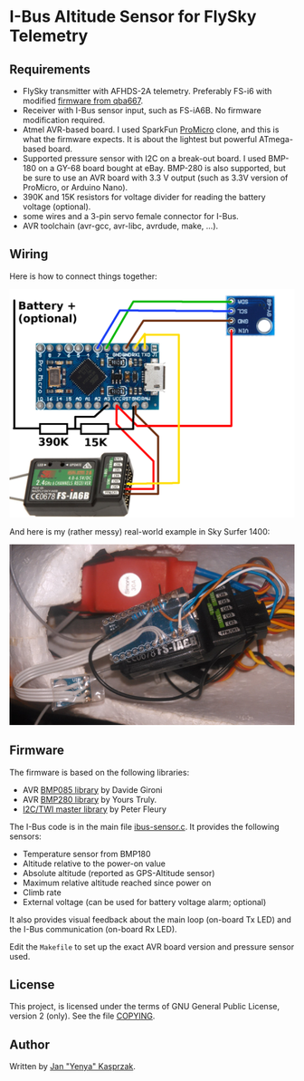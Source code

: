 # I-Bus Altitude Sensor for FlySky Telemetry

## Requirements

* FlySky transmitter with AFHDS-2A telemetry. Preferably FS-i6 with
  modified [firmware from qba667](https://github.com/qba667/FlySkyI6).
* Receiver with I-Bus sensor input, such as FS-iA6B. No firmware modification
  required.
* Atmel AVR-based board. I used SparkFun
  [ProMicro](https://www.sparkfun.com/products/12640) clone,
  and this is what the firmware expects. It is about the lightest but powerful
  ATmega-based board.
* Supported pressure sensor with I2C on a break-out board.
  I used BMP-180 on a GY-68 board bought at eBay. BMP-280 is also supported,
  but be sure to use an AVR board with 3.3 V output (such as 3.3V version
  of ProMicro, or Arduino Nano).
* 390K and 15K resistors for voltage divider for reading the battery
  voltage (optional).
* some wires and a 3-pin servo female connector for I-Bus.
* AVR toolchain (avr-gcc, avr-libc, avrdude, make, ...).

## Wiring

Here is how to connect things together:

![wiring](wiring.png)

And here is my (rather messy) real-world example in Sky Surfer 1400:

![Wiring in Sky Surfer 1400](wiring-photo.jpg)

## Firmware

The firmware is based on the following libraries:

* AVR [BMP085 library](https://davidegironi.blogspot.cz/2012/10/avr-atmega-bmp085-pressure-sensor.html) by Davide Gironi
* AVR [BMP280 library](https://github.com/Yenya/avr-bmp280) by Yours Truly.
* [I2C/TWI master library](http://homepage.hispeed.ch/peterfleury/doxygen/avr-gcc-libraries/group__pfleury__ic2master.html) by Peter Fleury

The I-Bus code is in the main file [ibus-sensor.c](ibus-sensor.c).
It provides the following sensors:

* Temperature sensor from BMP180
* Altitude relative to the power-on value
* Absolute altitude (reported as GPS-Altitude sensor)
* Maximum relative altitude reached since power on
* Climb rate
* External voltage (can be used for battery voltage alarm; optional)

It also provides visual feedback about the main loop (on-board Tx LED)
and the I-Bus communication (on-board Rx LED).

Edit the `Makefile` to set up the exact AVR board version and pressure
sensor used.

## License

This project, is licensed under the terms of GNU General Public License,
version 2 (only). See the file [COPYING](COPYING).

## Author

Written by [Jan "Yenya" Kasprzak](https://www.fi.muni.cz/~kas/).


